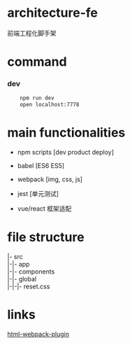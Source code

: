 # architecture-fe 

前端工程化脚手架

# command

### dev
```bash
    npm run dev
    open localhost:7778
```
### 


# main functionalities

- npm scripts [dev product deploy]

- babel [ES6 ES5]

- webpack [img, css, js]

- jest [单元测试]

- vue/react 框架适配

# file structure

|- src    
|-|- app    
|-|- components    
|-|- global     
|-|-|- reset.css     

# links

[html-webpack-plugin](https://github.com/jantimon/html-webpack-plugin)
